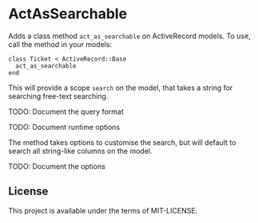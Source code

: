 ActAsSearchable
===

Adds a class method `act_as_searchable` on ActiveRecord models. To use, call the method in your models:

    class Ticket < ActiveRecord::Base
      act_as_searchable
    end

This will provide a scope `search` on the model, that takes a string for searching free-text searching.

TODO: Document the query format

TODO: Document runtime options

The method takes options to customise the search, but will default to search all string-like columns on the model.

TODO: Document the options

License
---

This project is available under the terms of MIT-LICENSE.